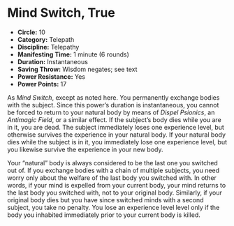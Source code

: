 # Mind Switch, True

- **Circle:** 10
- **Category:** Telepath
- **Discipline:** Telepathy
- **Manifesting Time:** 1 minute (6 rounds)
- **Duration:** Instantaneous
- **Saving Throw:** Wisdom negates; see text
- **Power Resistance:** Yes
- **Power Points:** 17

As *Mind Switch*, except as noted here. You permanently exchange bodies with the subject. Since this power’s duration is instantaneous, you cannot be forced to return to your natural body by means of *Dispel Psionics*, an *Antimagic Field*, or a similar effect. If the subject’s body dies while you are in it, you are dead. The subject immediately loses one experience level, but otherwise survives the experience in your natural body. If your natural body dies while the subject is in it, you immediately lose one experience level, but you likewise survive the experience in your new body.

Your “natural” body is always considered to be the last one you switched out of. If you exchange bodies with a chain of multiple subjects, you need worry only about the welfare of the last body you switched with. In other words, if your mind is expelled from your current body, your mind returns to the last body you switched with, not to your original body. Similarly, if your original body dies but you have since switched minds with a second subject, you take no penalty. You lose an experience level level only if the body you inhabited immediately prior to your current body is killed.

